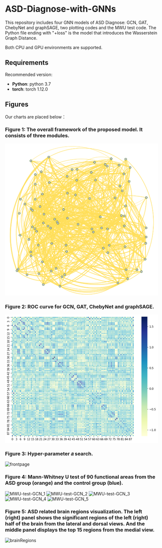 # ASD-Diagnose-with-GNNs

This repository includes four GNN models of ASD Diagnose: GCN, GAT, ChebyNet and graphSAGE, two plotting codes and the MWU test code. The Python file ending with "+loss" is the model that introduces the Wasserstein Graph Distance.

Both CPU and GPU environments are supported.

## Requirements

Recommended version:

* **Python**: python 3.7 
* **torch**: torch 1.12.0

## Figures

Our charts are placed below：
### Figure 1: The overall framework of the proposed model. It consists of three modules.

<img src="./figures/dti.png" alt="frontpage" width="650"/>

### Figure 2: ROC curve for GCN, GAT, ChebyNet and graphSAGE.

<img src="./figures/fmri.png" alt="frontpage" width="650"/>

### Figure 3: Hyper-parameter 𝑎 search.
<img src="./figures/framework.png" alt="frontpage" width="650"/>

### Figure 4: Mann-Whitney U test of 90 functional areas from the ASD group (orange) and the control group (blue).
![MWU-test-GCN_1](https://github.com/lobster2023/ASD-Diagnose-with-GNNs/assets/133120607/4fbd633c-9366-457b-924a-0589ed6d447c)
![MWU-test-GCN_2](https://github.com/lobster2023/ASD-Diagnose-with-GNNs/assets/133120607/3605a8f5-fa6d-4443-9f98-d5638ebc7351)
![MWU-test-GCN_3](https://github.com/lobster2023/ASD-Diagnose-with-GNNs/assets/133120607/136488c0-9612-4024-b685-49dbce649a06)
![MWU-test-GCN_4](https://github.com/lobster2023/ASD-Diagnose-with-GNNs/assets/133120607/bd5a710e-1ce1-4d5b-b963-1f92d62aff64)
![MWU-test-GCN_5](https://github.com/lobster2023/ASD-Diagnose-with-GNNs/assets/133120607/fa2d719f-e414-44e6-aa0e-65fb90183876)

### Figure 5: ASD related brain regions visualization. The left (right) panel shows the significant regions of the left (right) half of the brain from the lateral and dorsal views. And the middle panel displays the top 15 regions from the medial view.
![brainRegions](https://github.com/lobster2023/ASD-Diagnose-with-GNNs/assets/133120607/a767db45-88b7-40c0-bc43-e683d09293a9)










